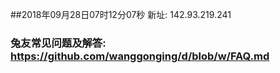 ##2018年09月28日07时12分07秒 新址: 142.93.219.241
### 兔友常见问题及解答: https://github.com/wanggonging/d/blob/w/FAQ.md

